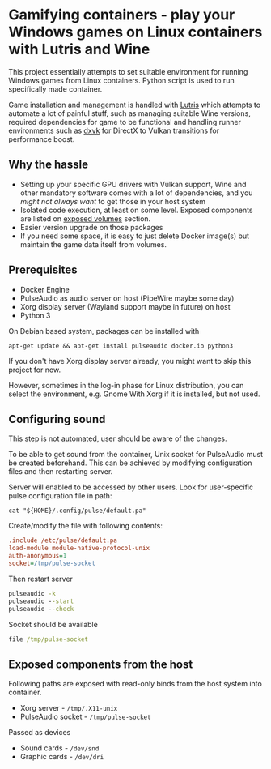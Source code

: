 # Gamifying containers - play your Windows games on Linux containers with Lutris and Wine

This project essentially attempts to set suitable environment for running Windows games from Linux containers. Python script is used to run specifically made container.

Game installation and management is handled with [Lutris](https://lutris.net/) which attempts to automate a lot of painful stuff, such as managing suitable Wine versions, required dependencies for game to be functional and handling runner environments such as [dxvk](https://github.com/doitsujin/dxvk) for DirectX to Vulkan transitions for performance boost.

## Why the hassle

  * Setting up your specific GPU drivers with Vulkan support, Wine and other mandatory software comes with a lot of dependencies, and you *might not always want* to get those in your host system
  * Isolated code execution, at least on some level. Exposed components are listed on [exposed volumes](#exposed_components_from_the_host) section.
  * Easier version upgrade on those packages
  * If you need some space, it is easy to just delete Docker image(s) but maintain the game data itself from volumes.

## Prerequisites
  * Docker Engine
  * PulseAudio as audio server on host (PipeWire maybe some day)
  * Xorg display server (Wayland support maybe in future) on host
  * Python 3
  
On Debian based system, packages can be installed with
```
apt-get update && apt-get install pulseaudio docker.io python3
```
If you don't have Xorg display server already, you might want to skip this project for now.

However, sometimes in the log-in phase for Linux distribution, you can select the environment, e.g. Gnome With Xorg if it is installed, but not used.

## Configuring sound

This step is not automated, user should be aware of the changes.

To be able to get sound from the container, Unix socket for PulseAudio must be created beforehand. This can be achieved by modifying configuration files and then restarting server.

Server will enabled to be accessed by other users.
Look for user-specific pulse configuration file in path:
```
cat "${HOME}/.config/pulse/default.pa"
```
Create/modify the file with following contents:
```ini
.include /etc/pulse/default.pa
load-module module-native-protocol-unix 
auth-anonymous=1 
socket=/tmp/pulse-socket
```

Then restart server
```cmd
pulseaudio -k
pulseaudio --start
pulseaudio --check
```
Socket should be available 
```cmd
file /tmp/pulse-socket
```


## Exposed components from the host

Following paths are exposed with read-only binds from the host system into container.

 * Xorg server - `/tmp/.X11-unix`
 * PulseAudio socket - `/tmp/pulse-socket`
 
 Passed as devices
 * Sound cards - `/dev/snd`
 * Graphic cards - `/dev/dri`